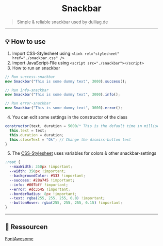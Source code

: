 <h1 align="center">Snackbar</h1>

> Simple & reliable snackbar used by dulliag.de

---

## :bulb: How to use

1. Import CSS-Stylesheet using `<link rel="stylesheet" href="./snackbar.css" />`
2. Import JavaScript-File using `<script src="./snackbar"></script>`
3. How to run an snackbar

```js
// Run success-snackbar
new Snackbar("This is some dummy text", 3000).success();

// Run info-snackbar
new Snackbar("This is some dummy text", 3000).info();

// Run error-snackbar
new Snackbar("This is some dummy text", 3000).error();
```

4. You can edit some settings in the constructor of the class

```js
constructor(text, duration = 5000/* This is the default time in milliseconds the snackbar is visivle*/) {
  this.text = text;
  this.duration = duration;
  this.closeText = "Ok"; // Change the dismiss-button text
}
```

5. The [CSS-Stylesheet](./snackbar.css) uses variables for colors & other snackbar-settings

```css
:root {
  --maxWidth: 350px !important;
  --width: 350px !important;
  --backgroundColor: #333 !important;
  --success: #28a745 !important;
  --info: #007bff !important;
  --error: #dc3545 !important;
  --borderRadius: 8px !important;
  --text: rgba(255, 255, 255, 0.8) !important;
  --buttonHover: rgba(255, 255, 255, 0.15) !important;
}
```

---

## :link: Ressourcen

[FontAwesome](https://fontawesome.com/)
